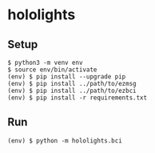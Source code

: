 # hololights

## Setup

```
$ python3 -m venv env
$ source env/bin/activate
(env) $ pip install --upgrade pip
(env) $ pip install ../path/to/ezmsg
(env) $ pip install ../path/to/ezbci
(env) $ pip install -r requirements.txt
```

## Run
```
(env) $ python -m hololights.bci
```
